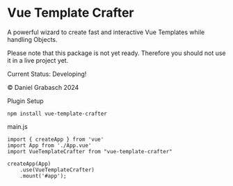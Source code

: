 # Vue Template Crafter

A powerful wizard to create fast and interactive Vue Templates while handling Objects.

Please note that this package is not yet ready. Therefore you should not use it in a live project yet.

Current Status: Developing!

&copy; Daniel Grabasch 2024

Plugin Setup
```
npm install vue-template-crafter
```

main.js
```
import { createApp } from 'vue'
import App from './App.vue'
import VueTemplateCrafter from "vue-template-crafter"

createApp(App)
    .use(VueTemplateCrafter)
    .mount('#app');
```
